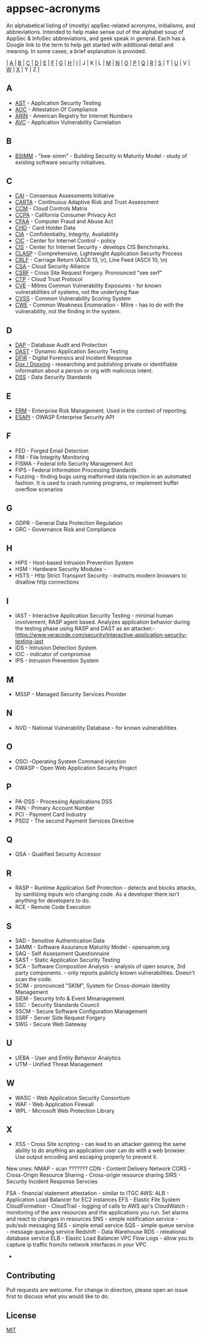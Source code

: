 # appsec-acronyms

An alphabetical listing of (mostly) appSec-related acronyms, initialisms, and abbreviations.  Intended to help make sense out of the alphabet soup of AppSec & InfoSec abbreviations, and geek speak in general.  Each has a Google link to the term to help get started with additional detail and meaning. In some cases, a brief explanation is provided.

| [A](#A) | [B](#B) | [C](#C) | [D](#D) | [E](#E) | [F](#F)
| [G](#G) | [H](#H) | [I](#I) | J | K | L
| [M](#M) | [N](#N) | [O](#O) | [P](#P) | [Q](#Q) | [R](#R)
| [S](#S) | T | [U](#U) | V | [W](#W) | [X](#X)
| Y | Z | 

## A

- [AST](https://www.google.com/search?q=AST+-+Application+Security+Testing) - Application Security Testing
- [AOC](https://www.google.com/search?q=aoc+-+attestationof+compliance) - Attestation Of Compliance
- [ARIN](https://www.google.com/search?q=arin+-+american+registry+for+internet+numbers) - American Registry for Internet Numbers
- [AVC](https://www.google.com/search?q=AST+-+Application+Vulnerability+Correlation) - Application Vulnerability Correlation

## B

- [BSIMM](https://www.google.com/search?q=BSIMM+-+Building+Security+in+Maturity+Model) - "bee-simm" - Building Security in Maturity Model - study of existing software security initiatives.

## C

- [CAI](https://www.google.com/search?q=CAI+-+Consensus+Assessments+Initiative)  - Consensus Assessments Initiative
- [CARTA](https://www.google.com/search?q=CARTA+-+Continuous+Adaptive+Risk+and+Trust+Assessment) - Continuous Adaptive Risk and Trust Assessment
- [CCM](https://www.google.com/search?q=CCM+-+Cloud+Controls+Matrix)  - Cloud Controls Matrix
- [CCPA](https://www.google.com/search?q=CCPA+-+California+Consumer+Privacy+Act) - California Consumer Privacy Act
- [CFAA](https://www.google.com/search?q=CFFA+-+Computer+Fraud+and+Abuse+Act)  - Computer Fraud and Abuse Act
- [CHD](https://www.google.com/search?q=CHD+-+Card+Holder+Data)  - Card Holder Data
- [CIA](https://www.google.com/search?q=CIA+-+Confidentiality+Integrity+Availability)  - Confidentiality, Integrity, Availability 
- [CIC](https://www.google.com/search?q=CIS+-+Center+for+Internet+Control)  - Center for Internet Control - policy
- [CIS](https://www.google.com/search?q=CIS+-+Center+for+Internet+Security)  - Center for Internet Security - develops CIS Benchmarks. 
- [CLASP](https://www.google.com/search?q=CLASP+-+Comprehensive+Lightweight+Application+Security+Process)  - Comprehensive, Lightweight Application Security Process
- [CRLF](https://www.google.com/search?q=CRLF+-+Carriage+Return+(ASCII+13%2C+%5Cr)%2C+Line+Feed+(ASCII+10%2C+%5Cn)) - Carriage Return (ASCII 13, \r), Line Feed (ASCII 10, \n)
- [CSA](https://www.google.com/search?q=CSA+-+Cloud+Security+Alliance)  - Cloud Security Alliance
- [CSRF](https://www.google.com/search?q=CSRF+-+Cross+Site+Request+Forgery)  - Cross Site Request Forgery. Pronounced "see serf"
- [CTP](https://www.google.com/search?q=CTP+-+Comprehensive+Lightweight+Application+Security+Process) - Cloud Trust Protocol
- [CVE](https://www.google.com/search?q=CVE+-+Mitres+Common+Vulnerability+Exposures)  - Mitres Common Vulnerability Exposures - for known vulnerabilities of systems, not the underlying flaw
- [CVSS](https://www.google.com/search?q=CVSS+-+Common+Vulnerability+Scoring+System)  - Common Vulnerability Scoring System
- [CWE](https://www.google.com/search?q=CWE+-+Common+Weakness+Enumeration) - Common Weakness Enumeration - Mitre - has to do with the vulnerability, not the finding in the system.

## D

- [DAP](https://www.google.com/search?q=DAP+Database+Audit+and+Protection&oq=DAP+Database+Audit+and+Protection) - Database Audit and Protection
- [DAST](https://www.google.com/search?q=DAST+-+Dynamic+Application+Security+Testing&oq=DAST+-+Dynamic+Application+Security+Testing) - Dynamic Application Security Testing
- [DFIR](https://www.google.com/search?q=DFIR+-+Digital+Forensics+and+Incident+Response&oq=DFIR+-+Digital+Forensics+and+Incident+Response) - Digital Forensics and Incident Response
- [Dox / Doxxing](https://www.google.com/search?q=dox+doxxing+definition) - researching and publishing private or identifiable information about a person or org with malicious intent.
- [DSS](https://www.google.com/search?q=DSS+-+Data+Security+Standards) - Data Security Standards

## E

- [ERM](https://www.google.com/search?q=ERM+-+Enterprise+Risk+Management) - Enterprise Risk Management.  Used in the context of reporting.
- [ESAPI](https://www.google.com/search?q=ESAPI+-+OWASP+Enterprise+Security+API) - OWASP Enterprise Security API

## F

- FED - Forged Email Detection
- FIM - File Integrity Monitoring
- FISMA - Federal Info Security Management Act
- FIPS - Federal Information Processing Standards
- Fuzzing - finding bugs using malformed data injection in an automated fashion. It is used to crash running programs, or implement buffer overflow scenarios

## G

- GDPR - General Data Protection Regulation
- GRC - Governance Risk and Compliance

## H

- HIPS - Host-based Intrusion Prevention System
- HSM - Hardware Security Modules - 
- HSTS - Http Strict Transport Security - instructs modern browsers to disallow http connections

## I

- IAST - Interactive Application Security Testing -  minimal human involvement, RASP agent based.  Analyzes application behavior during the testing phase using RASP and DAST as an attacker.- https://www.veracode.com/security/interactive-application-security-testing-iast
- IDS - Intrusion Detection System
- IOC - indicator of compromise
- IPS - Intrusion Prevention System

## M

- MSSP - Managed Security Services Provider

## N

- NVD - National Vulnerability Database - for known vulnerabilities

## O

- OSCi -Operating System Command injection
- OWASP - Open Web Application Security Project

## P

- PA-DSS - Processing Applications DSS
- PAN - Primary Account Number
- PCI - Payment Card Industry
- PSD2 - The second Payment Services Directive

## Q

- QSA - Qualified Security Accessor

## R

- RASP - Runtime Application Self Protection - detects and blocks attacks, by sanitizing inputs w/o changing code.  As a developer there isn't anything for developers to do.  
- RCE - Remote Code Execution

## S

- SAD - Sensitive Authentication Data
- SAMM - Software Assurance Maturity Model - opensamm.org
- SAQ - Self Assessment Questionnaire
- SAST - Static Application Security Testing
- SCA - Software Composition Analysis - analysis of open source, 3rd party components. - only reports publicly known vulnerabilities. Doesn't scan the code.
- SCIM - pronounced "SKIM",  System for Cross-domain Identity Management
- SIEM - Security Info & Event Mmanagement
- SSC - Security Standards Council
- SSCM - Secure Software Configuration Management
- SSRF - Server Side Request Forgery
- SWG - Secure Web Gateway

## U

- UEBA - User and Entity Behavior Analytics
- UTM - Unified Threat Management

## W

- WASC - Web Application Security Consortium
- WAF - Web Application Firewall
- WPL - Microsoft Web  Protection Library

## X

- XSS - Cross Site scripting - can lead to an attacker gaining the same ability to do anything an application user can do with a web browser.  Use output encoding and escaping properly to prevent it.





New ones: 
NMAP - scan ???????
CDN - Content Delivery Network 
CORS - Cross-Origin Resource Sharing - Cross-origin resource sharing
SIRS - Security Incident Response Servcies

FSA - financial statement attestation -  similar  to ITGC
AWS:
ALB - Application Load Balancer for EC2 instances
EFS - Elastic File System 
CloudFormation - 
CloudTrail - logging of calls to AWS api's
CloudWatch - monitoring of the aws resources and the applications you run.  Set alarms and react to changes in resources
SNS - simple notification service - pub/sub messaging
SES - simple email service 
SQS - simple queue service - message queuing service
Redshift - Data Warehouse
RDS - releational database service
ELB - Elastic Load Balancer
VPC Flow Logs - allow you to capture ip traffic from/to network interfaces in your VPC





 - 



 






## Contributing
Pull requests are welcome. For change in direction, please open an issue first to discuss what you would like to do.


## License
[MIT](https://choosealicense.com/licenses/mit/)